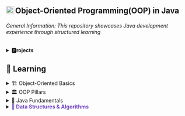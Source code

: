 ## Object-Oriented Programming(OOP) in Java <img align="left" alt="Java Logo" width="22px" src="https://upload.wikimedia.org/wikipedia/en/thumb/3/30/Java_programming_language_logo.svg/300px-Java_programming_language_logo.svg.png" />

###### General Information: This repository showcases Java development experience through structured learning

<details>
  <summary><b>🅿️rojects</b></summary>  

[Language Families (Java)](https://github.com/jlndvr/languageFamilies)  
[Music Application Management System (Java)](https://github.com/jlndvr/MAMS)  

</details>

## 📖 Learning

<details>
  <summary>🏗️ Object-Oriented Basics</summary>

[Lab 13: Functions](https://github.com/UTRGV-CSCI-3326/lab-13-jlndvr)  
[Lab 14: Pass-by-Reference](https://github.com/UTRGV-CSCI-3326/lab-14-jlndvr)  
[Lab 16: Classes & Objects](https://github.com/UTRGV-CSCI-3326/lab-16-jlndvr)  
[Lab 17: Packages](https://github.com/UTRGV-CSCI-3326/lab-17-jlndvr)  
[Lab 18: Static Members](https://github.com/UTRGV-CSCI-3326/lab-18-jlndvr)

</details>

<details>
  <summary>🏛️ OOP Pillars</summary>

[Lab 19: Encapsulation](https://github.com/UTRGV-CSCI-3326/lab-19-jlndvr)  
[Lab 20: Inheritance](https://github.com/UTRGV-CSCI-3326/lab-20-jlndvr)  
[Lab 21: Polymorphism](https://github.com/UTRGV-CSCI-3326/lab-21-jlndvr)  
[Lab 22: Abstraction](https://github.com/UTRGV-CSCI-3326/lab-22-jlndvr)

</details>

<details>
  <summary>🔨 Java Fundamentals</summary>

[Lab 01: Output](https://github.com/UTRGV-CSCI-3326/lab-01-jlndvr)  
[Lab 02: Variables](https://github.com/UTRGV-CSCI-3326/lab-02-jlndvr)  
[Lab 03: Arithmetic](https://github.com/UTRGV-CSCI-3326/lab-03-jlndvr)  
[Lab 04: Conversion](https://github.com/UTRGV-CSCI-3326/lab-04-jlndvr)  
[Lab 05: Input](https://github.com/UTRGV-CSCI-3326/lab-05-jlndvr)  
[Lab 06: Conditional Expressions](https://github.com/UTRGV-CSCI-3326/lab-06-jlndvr)  
[Lab 07: Decision Making](https://github.com/UTRGV-CSCI-3326/lab-07-jlndvr)  
[Lab 08: Decision Making (Ranges)](https://github.com/UTRGV-CSCI-3326/lab-08-jlndvr)  
[Lab 09: While Loops](https://github.com/UTRGV-CSCI-3326/lab-09-jlndvr)  
[Lab 10: For Loops](https://github.com/UTRGV-CSCI-3326/lab-10-jlndvr)  

</details>

<details>
  <summary><span style="color: #6f42c1; font-weight: bold;">🧮 Data Structures & Algorithms</span></summary>

  <ul>
    <li><a href="https://github.com/UTRGV-CSCI-3326/lab-11-jlndvr">Lab 11: Arrays</a></li>
    <li><a href="https://github.com/UTRGV-CSCI-3326/lab-12-jlndvr">Lab 12: 2D Arrays</a></li>
    <li><a href="https://github.com/UTRGV-CSCI-3326/lab-15-jlndvr">Lab 15: Recursion</a></li>
  </ul>

</details>
